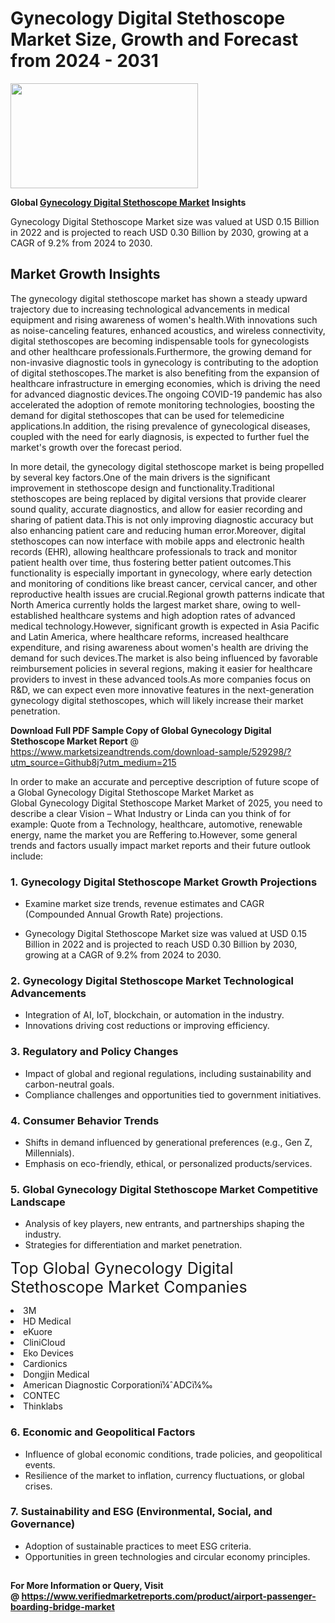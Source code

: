 <H1>Gynecology Digital Stethoscope Market Size, Growth and Forecast from 2024 - 2031</H1><img class="aligncenter size-medium wp-image-584254" src="https://thirdeyenews.in/wp-content/uploads/2024/09/Global-Market-Research-300x168.jpeg" alt="" width="300" height="168" /><p><strong>Global&nbsp;<a href="https://www.marketsizeandtrends.com/download-sample/529298/?utm_source=Github8j?utm_medium=215">Gynecology Digital Stethoscope Market</a> Insights</strong></p><p>Gynecology Digital Stethoscope Market size was valued at USD 0.15 Billion in 2022 and is projected to reach USD 0.30 Billion by 2030, growing at a CAGR of 9.2% from 2024 to 2030.</p><p><h2>Market Growth Insights</h2> <p>The gynecology digital stethoscope market has shown a steady upward trajectory due to increasing technological advancements in medical equipment and rising awareness of women's health.With innovations such as noise-canceling features, enhanced acoustics, and wireless connectivity, digital stethoscopes are becoming indispensable tools for gynecologists and other healthcare professionals.Furthermore, the growing demand for non-invasive diagnostic tools in gynecology is contributing to the adoption of digital stethoscopes.The market is also benefiting from the expansion of healthcare infrastructure in emerging economies, which is driving the need for advanced diagnostic devices.The ongoing COVID-19 pandemic has also accelerated the adoption of remote monitoring technologies, boosting the demand for digital stethoscopes that can be used for telemedicine applications.In addition, the rising prevalence of gynecological diseases, coupled with the need for early diagnosis, is expected to further fuel the market's growth over the forecast period.</p> <p>In more detail, the gynecology digital stethoscope market is being propelled by several key factors.One of the main drivers is the significant improvement in stethoscope design and functionality.Traditional stethoscopes are being replaced by digital versions that provide clearer sound quality, accurate diagnostics, and allow for easier recording and sharing of patient data.This is not only improving diagnostic accuracy but also enhancing patient care and reducing human error.Moreover, digital stethoscopes can now interface with mobile apps and electronic health records (EHR), allowing healthcare professionals to track and monitor patient health over time, thus fostering better patient outcomes.This functionality is especially important in gynecology, where early detection and monitoring of conditions like breast cancer, cervical cancer, and other reproductive health issues are crucial.Regional growth patterns indicate that North America currently holds the largest market share, owing to well-established healthcare systems and high adoption rates of advanced medical technology.However, significant growth is expected in Asia Pacific and Latin America, where healthcare reforms, increased healthcare expenditure, and rising awareness about women's health are driving the demand for such devices.The market is also being influenced by favorable reimbursement policies in several regions, making it easier for healthcare providers to invest in these advanced tools.As more companies focus on R&D, we can expect even more innovative features in the next-generation gynecology digital stethoscopes, which will likely increase their market penetration.</p> <p><span class=""><strong>Download Full PDF Sample Copy of Global Gynecology Digital Stethoscope Market Report</strong> @ <a href="https://www.marketsizeandtrends.com/download-sample/529298/?utm_source=Github8j?utm_medium=215" target="_blank">https://www.marketsizeandtrends.com/download-sample/529298/?utm_source=Github8j?utm_medium=215</a></span></p><p>In order to make an accurate and perceptive description of future scope of a Global&nbsp;Gynecology Digital Stethoscope Market Market as Global&nbsp;Gynecology Digital Stethoscope Market Market of 2025, you need to describe a clear Vision &ndash; What Industry or Linda can you think of for example: Quote from a Technology, healthcare, automotive, renewable energy, name the market you are Reffering to.However, some general trends and factors usually impact market reports and their future outlook include:</p><h3>1.&nbsp;<strong>Gynecology Digital Stethoscope Market Growth Projections</strong></h3><ul><li>Examine market size trends, revenue estimates and CAGR (Compounded Annual Growth Rate) projections.</li><li><p>Gynecology Digital Stethoscope Market size was valued at USD 0.15 Billion in 2022 and is projected to reach USD 0.30 Billion by 2030, growing at a CAGR of 9.2% from 2024 to 2030.</p></li></ul><h3>2.&nbsp;<strong>Gynecology Digital Stethoscope Market Technological Advancements</strong></h3><ul><li>Integration of AI, IoT, blockchain, or automation in the industry.</li><li>Innovations driving cost reductions or improving efficiency.</li></ul><h3>3.&nbsp;<strong>Regulatory and Policy Changes</strong></h3><ul><li>Impact of global and regional regulations, including sustainability and carbon-neutral goals.</li><li>Compliance challenges and opportunities tied to government initiatives.</li></ul><h3>4.&nbsp;<strong>Consumer Behavior Trends</strong></h3><ul><li>Shifts in demand influenced by generational preferences (e.g., Gen Z, Millennials).</li><li>Emphasis on eco-friendly, ethical, or personalized products/services.</li></ul><h3>5.&nbsp;<strong>Global Gynecology Digital Stethoscope Market Competitive Landscape</strong></h3><ul><li>Analysis of key players, new entrants, and partnerships shaping the industry.</li><li>Strategies for differentiation and market penetration.</li></ul><p data-pm-slice="1 1 []"><span style="color: inherit; font-family: inherit; font-size: 25px;">Top Global Gynecology Digital Stethoscope Market Companies</span></p><div class="" data-test-id=""><p><li>3M</li><li> HD Medical</li><li> eKuore</li><li> CliniCloud</li><li> Eko Devices</li><li> Cardionics</li><li> Dongjin Medical</li><li> American Diagnostic Corporationï¼ˆADCï¼‰</li><li> CONTEC</li><li> Thinklabs</li></p></div><h3>6.&nbsp;<strong>Economic and Geopolitical Factors</strong></h3><ul><li>Influence of global economic conditions, trade policies, and geopolitical events.</li><li>Resilience of the market to inflation, currency fluctuations, or global crises.</li></ul><h3>7.&nbsp;<strong>Sustainability and ESG (Environmental, Social, and Governance)</strong></h3><ul><li>Adoption of sustainable practices to meet ESG criteria.</li><li>Opportunities in green technologies and circular economy principles.</li></ul><h2><strong style="font-size: 14px;">For More Information or Query, Visit @&nbsp;</strong><a style="background-color: #ffffff; font-size: 14px;" href="https://www.marketsizeandtrends.com/report/gynecology-digital-stethoscope-market/" target="_blank">https://www.verifiedmarketreports.com/product/airport-passenger-boarding-bridge-market</a></h2>